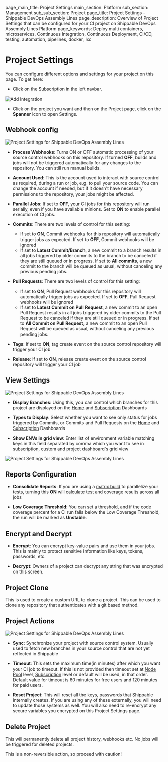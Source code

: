 page_main_title: Project Settings
main_section: Platform
sub_section: Management
sub_sub_section: Project
page_title: Project Settings - Shippable DevOps Assembly Lines
page_description: Overview of Project Settings that can be configured for your CI project on Shippable DevOps Assembly Lines Platform
page_keywords: Deploy multi containers, microservices, Continuous Integration, Continuous Deployment, CI/CD, testing, automation, pipelines, docker, lxc

# Project Settings

You can configure different options and settings for your project on this page. To get here:

* Click on the Subscription in the left navbar.

<img src="/images/getting-started/account-settings.png" alt="Add Integration">

* Click on the project you want and then on the Project page, click on the **Spanner** icon to open Settings.

## Webhook config
<img src="/images/platform/visibility/project-settings-1.jpg" alt="Project Settings for Shippable DevOps Assembly Lines" style="vertical-align: middle;display: block;margin-left: auto;margin-right: auto;"/>

* **Process Webhooks**: Turns ON or OFF automatic processing of your source control webhooks on this repository. If turned **OFF**, builds and jobs will not be triggered automatically for any changes to the repository. You can still run manual builds.

* **Account Used**: This is the account used to interact with source control as required, during a run or job, e.g. to pull your source code. You can change the account if needed, but if it doesn't have necessary permissions to the repository, your jobs might be affected.

* **Parallel Jobs**: If set to **OFF**, your CI jobs for this repository will run serially, even if you have available minions. Set to **ON** to enable parallel execution of CI jobs.

* **Commits**: There are two levels of control for this setting:
  * If set to **ON**, Commit webhooks for this repository will automatically trigger jobs as expected. If set to **OFF**, Commit webhooks will be ignored
  * If set to **Latest Commit/Branch**, a new commit to a branch results in all jobs triggered by older commits to the branch to be canceled if they are still queued or in progress. If set to **All commits**, a new commit to the branch will be queued as usual, without canceling any previous pending jobs.

* **Pull Requests**: There are two levels of control for this setting:
  * If set to **ON**, Pull Request webhooks for this repository will automatically trigger jobs as expected. If set to **OFF**, Pull Request webhooks will be ignored
  * If set to **Latest Commit on Pull Request**, a new commit to an open Pull Request results in all jobs triggered by older commits to the Pull Request to be canceled if they are still queued or in progress. If set to **All Commit on Pull Request**, a new commit to an open Pull Request will be queued as usual, without canceling any previous pending jobs.

* **Tags**: If set to **ON**, tag create event on the source control repository will trigger your CI job

* **Release**: If set to **ON**, release create event on the source control repository will trigger your CI job

## View Settings

<img src="/images/platform/visibility/project-settings-2.jpg" alt="Project Settings for Shippable DevOps Assembly Lines" style="vertical-align: middle;display: block;margin-left: auto;margin-right: auto;"/>

* **Display Branches**: Using this, you can control which branches for this project are displayed on the [Home](/platform/visibility/account/default-view/) and [Subscription](/platform/visibility/subscription/dashboard/) Dashboards

* **Types to Display**: Select whether you want to see only status for jobs triggered by Commits, or Commits and Pull Requests on the [Home](/platform/visibility/account/default-view/) and [Subscription](/platform/visibility/subscription/dashboard/) Dashboards

* **Show ENVs in grid view**: Enter list of environment variable matching keys in this field separated by comma which you want to see in subscription, custom and project dashboard's grid view

<img src="/images/platform/visibility/project-settings-envs-in-grid.png" alt="Project Settings for Shippable DevOps Assembly Lines" style="vertical-align: middle;display: block;margin-left: auto;margin-right: auto;"/>

## Reports Configuration

* **Consolidate Reports**: If you are using a [matrix build](/ci/matrix-builds/) to parallelize your tests, turning this **ON** will calculate test and coverage results across all jobs

* **Low Coverage Threshold**: You can set a threshold, and if the code coverage percent for a CI run falls below the Low Coverage Threshold, the run will be marked as **Unstable**.

## Encrypt and Decrypt

* **Encrypt**: You can encrypt key-value pairs and use them in your jobs. This is mainly to protect sensitive information like keys, tokens, passwords, etc.

* **Decrypt**: Owners of a project can decrypt any string that was encrypted on this screen.

## Project Clone

This is used to create a custom URL to clone a project. This can be used to clone any repository that authenticates with a git based method.

## Project Actions

<img src="/images/platform/visibility/project-settings-3.jpg" alt="Project Settings for Shippable DevOps Assembly Lines" style="vertical-align: middle;display: block;margin-left: auto;margin-right: auto;"/>

* **Sync**: Synchronize your project with source control system. Usually used to fetch new branches in your source control that are not yet reflected in Shippable

* **Timeout**: This sets the maximum time(in minutes) after which you want your CI job to timeout. If this is not provided then timeout set at [Node Pool](/platform/management/subscription/node-pools/) level, [Subscription](/platform/management/subscription/settings/) level or default will be used, in that order. Default value for timeout is 60 minutes for free users and 120 minutes for paid users.

* **Reset Project**: This will reset all the keys, passwords that Shippable internally creates. If you are using any of these externally, you will need to update those systems as well. You will also need to re-encrypt any secure variables you encrypted on this Project Settings page.

## Delete Project

This will permanently delete all project history, webhooks etc. No jobs will be triggered for deleted projects.

This is a non-reversible action, so proceed with caution!

